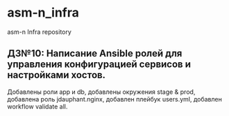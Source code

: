 # asm-n_infra

asm-n Infra repository

## ДЗ№10: Написание Ansible ролей для управления конфигурацией сервисов и настройками хостов.

Добавлены роли app и db, добавлены окружения stage & prod, добавлена роль jdauphant.nginx, добавлен плейбук users.yml, добавлен workflow validate all.
